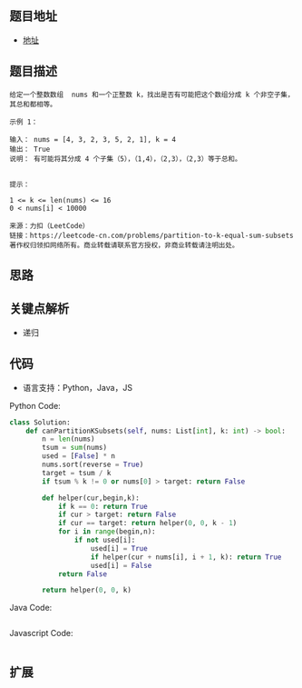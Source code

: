## 题目地址

- [地址](https://leetcode-cn.com/problems/partition-to-k-equal-sum-subsets/)

## 题目描述

```
给定一个整数数组  nums 和一个正整数 k，找出是否有可能把这个数组分成 k 个非空子集，其总和都相等。

示例 1：

输入： nums = [4, 3, 2, 3, 5, 2, 1], k = 4
输出： True
说明： 有可能将其分成 4 个子集（5），（1,4），（2,3），（2,3）等于总和。
 

提示：

1 <= k <= len(nums) <= 16
0 < nums[i] < 10000

来源：力扣（LeetCode）
链接：https://leetcode-cn.com/problems/partition-to-k-equal-sum-subsets
著作权归领扣网络所有。商业转载请联系官方授权，非商业转载请注明出处。
```

## 思路

## 关键点解析
- 递归

## 代码

- 语言支持：Python，Java，JS

Python Code:

```python
class Solution:
    def canPartitionKSubsets(self, nums: List[int], k: int) -> bool:
        n = len(nums)
        tsum = sum(nums)
        used = [False] * n
        nums.sort(reverse = True)
        target = tsum / k
        if tsum % k != 0 or nums[0] > target: return False

        def helper(cur,begin,k):
            if k == 0: return True
            if cur > target: return False
            if cur == target: return helper(0, 0, k - 1)
            for i in range(begin,n):
                if not used[i]:
                    used[i] = True
                    if helper(cur + nums[i], i + 1, k): return True
                    used[i] = False
            return False

        return helper(0, 0, k)
```

Java Code:

```java

```

Javascript Code:

```js

```

## 扩展
